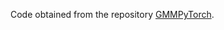 Code obtained from the repository  <a href="https://github.com/kylesayrs/GMMPytorch">GMMPyTorch</a>.